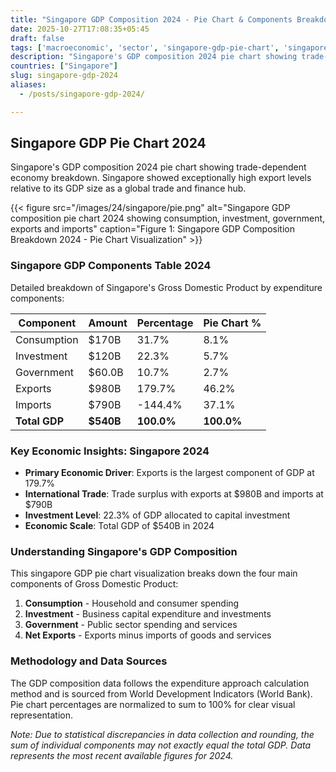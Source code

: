 ```yaml
---
title: "Singapore GDP Composition 2024 - Pie Chart & Components Breakdown"
date: 2025-10-27T17:08:35+05:45
draft: false
tags: ['macroeconomic', 'sector', 'singapore-gdp-pie-chart', 'singapore-gdp-components', 'singapore-economy', 'gdp-pie-chart', 'economic-pie', 'gdp-breakdown', 'macroeconomic', 'sector-analysis', 'trade-economy', 'global-hub']
description: "Singapore's GDP composition 2024 pie chart showing trade-dependent economy breakdown. Singapore showed exceptionally high export levels relative to its GDP size as a global trade and finance hub."
countries: ["Singapore"]
slug: singapore-gdp-2024
aliases:
  - /posts/singapore-gdp-2024/

---
```


## Singapore GDP Pie Chart 2024

Singapore's GDP composition 2024 pie chart showing trade-dependent economy breakdown. Singapore showed exceptionally high export levels relative to its GDP size as a global trade and finance hub.

{{< figure src="/images/24/singapore/pie.png" 
alt="Singapore GDP composition pie chart 2024 showing consumption, investment, government, exports and imports"
caption="Figure 1: Singapore GDP Composition Breakdown 2024 - Pie Chart Visualization" >}}

### Singapore GDP Components Table 2024

Detailed breakdown of Singapore's Gross Domestic Product by expenditure components:

| Component | Amount | Percentage | Pie Chart % |
|-----------|--------|------------|-------------|
| Consumption | $170B | 31.7% | 8.1% |
| Investment | $120B | 22.3% | 5.7% |
| Government | $60.0B | 10.7% | 2.7% |
| Exports | $980B | 179.7% | 46.2% |
| Imports | $790B | -144.4% | 37.1% |
| **Total GDP** | **$540B** | **100.0%** | **100.0%** |

### Key Economic Insights: Singapore 2024

- **Primary Economic Driver**: Exports is the largest component of GDP at 179.7%
- **International Trade**: Trade surplus with exports at $980B and imports at $790B
- **Investment Level**: 22.3% of GDP allocated to capital investment
- **Economic Scale**: Total GDP of $540B in 2024

### Understanding Singapore's GDP Composition

This singapore GDP pie chart visualization breaks down the four main components of Gross Domestic Product:

1. **Consumption** - Household and consumer spending
2. **Investment** - Business capital expenditure and investments  
3. **Government** - Public sector spending and services
4. **Net Exports** - Exports minus imports of goods and services

### Methodology and Data Sources

The GDP composition data follows the expenditure approach calculation method and is sourced from World Development Indicators (World Bank). Pie chart percentages are normalized to sum to 100% for clear visual representation.

*Note: Due to statistical discrepancies in data collection and rounding, the sum of individual components may not exactly equal the total GDP. Data represents the most recent available figures for 2024.*

